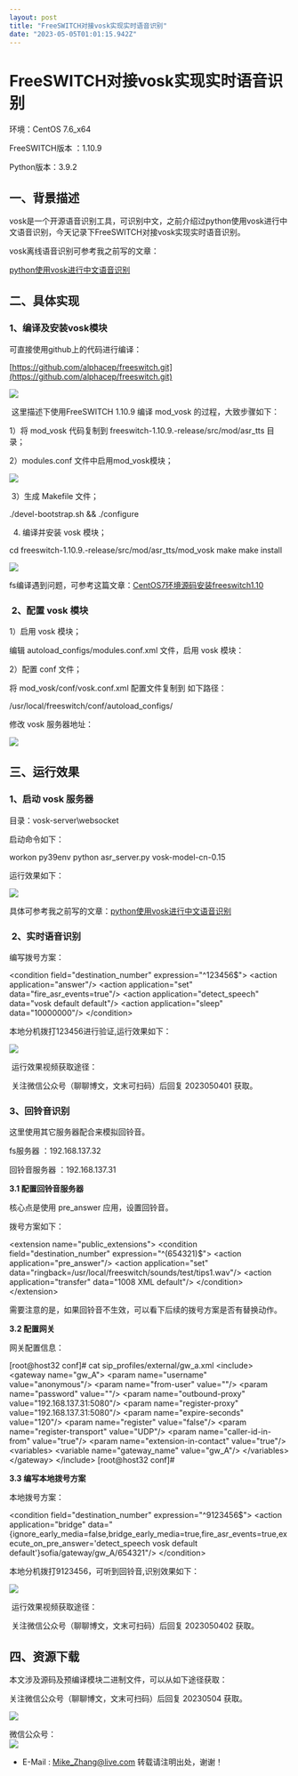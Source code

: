 ```yaml
---
layout: post
title: "FreeSWITCH对接vosk实现实时语音识别"
date: "2023-05-05T01:01:15.942Z"
---
```

FreeSWITCH对接vosk实现实时语音识别
========================

环境：CentOS 7.6\_x64

FreeSWITCH版本 ：1.10.9

Python版本：3.9.2

一、背景描述
------

vosk是一个开源语音识别工具，可识别中文，之前介绍过python使用vosk进行中文语音识别，今天记录下FreeSWITCH对接vosk实现实时语音识别。

vosk离线语音识别可参考我之前写的文章：

[python使用vosk进行中文语音识别](http://mp.weixin.qq.com/s?__biz=MzU4MDU1NzQ1MA==&mid=2247483843&idx=1&sn=c096d29f65365520ed87e4c166597c03&chksm=fd544e26ca23c730515f5de08205035c8cbba53e394409af3d241c895935362a6f36485532ad&scene=21#wechat_redirect)

二、具体实现
------

### **1、编译及安装vosk模块**

可直接使用github上的代码进行编译：

[https://github.com/alphacep/freeswitch.git](https://github.com/alphacep/freeswitch.git)

![](https://img2023.cnblogs.com/blog/300959/202305/300959-20230504202356653-1679245326.png)

 这里描述下使用FreeSWITCH 1.10.9 编译 mod\_vosk 的过程，大致步骤如下：

1）将 mod\_vosk 代码复制到 freeswitch-1.10.9.-release/src/mod/asr\_tts 目录；

2）modules.conf 文件中启用mod\_vosk模块；

![](https://img2023.cnblogs.com/blog/300959/202305/300959-20230504202409553-2119523917.png)

 3）生成 Makefile 文件；

./devel-bootstrap.sh && ./configure

4) 编译并安装 vosk 模块；

cd freeswitch-1.10.9.-release/src/mod/asr\_tts/mod\_vosk
make 
make install

![](https://img2023.cnblogs.com/blog/300959/202305/300959-20230504202456044-1794948416.png)

fs编译遇到问题，可参考这篇文章：[CentOS7环境源码安装freeswitch1.10](http://mp.weixin.qq.com/s?__biz=MzU4MDU1NzQ1MA==&mid=2247483865&idx=1&sn=b5ba93ba3517ab7877c69c49711c6710&chksm=fd544e3cca23c72aa9011b3e245f2a98ef517488a2dff2f108923d76ca9c99b7bb409fa8cb42&scene=21#wechat_redirect)

###  **2、配置 vosk 模块**

1）启用 vosk 模块；

编辑 autoload\_configs/modules.conf.xml 文件，启用 vosk 模块：

<load module="mod\_vosk"/>

2）配置 conf 文件；

将 mod\_vosk/conf/vosk.conf.xml 配置文件复制到 如下路径：

/usr/local/freeswitch/conf/autoload\_configs/

修改 vosk 服务器地址：

![](https://img2023.cnblogs.com/blog/300959/202305/300959-20230504202603417-492029289.png)

三、运行效果
------

### **1、启动 vosk 服务器**

目录：vosk-server\\websocket

启动命令如下：

workon py39env
python asr\_server.py vosk\-model-cn-0.15

运行效果如下：

![](https://img2023.cnblogs.com/blog/300959/202305/300959-20230504202700564-1696787411.png)

具体可参考我之前写的文章：[python使用vosk进行中文语音识别](http://mp.weixin.qq.com/s?__biz=MzU4MDU1NzQ1MA==&mid=2247483843&idx=1&sn=c096d29f65365520ed87e4c166597c03&chksm=fd544e26ca23c730515f5de08205035c8cbba53e394409af3d241c895935362a6f36485532ad&scene=21#wechat_redirect)

###  **2、实时语音识别**

编写拨号方案：

<condition field\="destination\_number" expression\="^123456$"\>
  <action application\="answer"/>
  <action application\="set" data\="fire\_asr\_events=true"/>
  <action application\="detect\_speech" data\="vosk default default"/>
  <action application\="sleep" data\="10000000"/>
</condition\>

本地分机拨打123456进行验证,运行效果如下：

![](https://img2023.cnblogs.com/blog/300959/202305/300959-20230504202753387-564294867.png)

 运行效果视频获取途径：

 关注微信公众号（聊聊博文，文末可扫码）后回复 2023050401 获取。

### **3、回铃音识别**

这里使用其它服务器配合来模拟回铃音。

fs服务器 ：192.168.137.32

回铃音服务器 ：192.168.137.31

**3.1 配置回铃音服务器**

核心点是使用 pre\_answer 应用，设置回铃音。

拨号方案如下：

<extension name\="public\_extensions"\>
      <condition field\="destination\_number" expression\="^(654321)$"\>
        <action application\="pre\_answer"/>
        <action application\="set" data\="ringback=/usr/local/freeswitch/sounds/test/tips1.wav"/>
        <action application\="transfer" data\="1008 XML default"/>
      </condition\>
</extension\>

需要注意的是，如果回铃音不生效，可以看下后续的拨号方案是否有替换动作。 

**3.2 配置网关**

网关配置信息： 

\[root@host32 conf\]# cat sip\_profiles/external/gw\_a.xml
<include\>
    <gateway name\="gw\_A"\>
        <param name\="username" value\="anonymous"/>
        <param name\="from-user" value\=""/>
        <param name\="password" value\=""/>
        <param name\="outbound-proxy" value\="192.168.137.31:5080"/>
        <param name\="register-proxy" value\="192.168.137.31:5080"/>
        <param name\="expire-seconds" value\="120"/>
        <param name\="register" value\="false"/>
        <param name\="register-transport" value\="UDP"/>
        <param name\="caller-id-in-from" value\="true"/>
        <param name\="extension-in-contact" value\="true"/>
        <variables\>
          <variable name\="gateway\_name" value\="gw\_A"/>
        </variables\>
    </gateway\>
</include\>
\[root@host32 conf\]#

**3.3 编写本地拨号方案**

本地拨号方案：

<condition field\="destination\_number" expression\="^9123456$"\>
  <action application\="bridge" data\="{ignore\_early\_media=false,bridge\_early\_media=true,fire\_asr\_events=true,execute\_on\_pre\_answer='detect\_speech vosk default default'}sofia/gateway/gw\_A/654321"/>
</condition\>

本地分机拨打9123456，可听到回铃音,识别效果如下：

![](https://img2023.cnblogs.com/blog/300959/202305/300959-20230504205551701-1511080561.png)

 运行效果视频获取途径：

 关注微信公众号（聊聊博文，文末可扫码）后回复 2023050402 获取。

四、资源下载
------

本文涉及源码及预编译模块二进制文件，可以从如下途径获取：

关注微信公众号（聊聊博文，文末可扫码）后回复 20230504 获取。

![](https://img2023.cnblogs.com/blog/300959/202305/300959-20230504203145931-508636986.png)

微信公众号：  
[![](https://files.cnblogs.com/files/MikeZhang/201804weixingongzhong1.gif)](https://files.cnblogs.com/files/MikeZhang/201804weixingongzhong1.gif)  
*   E-Mail : [Mike\_Zhang@live.com](mailto:Mike_Zhang@live.com)
转载请注明出处，谢谢！